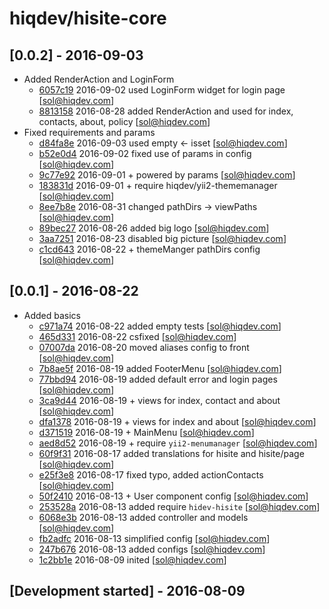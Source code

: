 # hiqdev/hisite-core

## [0.0.2] - 2016-09-03

- Added RenderAction and LoginForm
    - [6057c19] 2016-09-02 used LoginForm widget for login page [sol@hiqdev.com]
    - [8813158] 2016-08-28 added RenderAction and used for index, contacts, about, policy [sol@hiqdev.com]
- Fixed requirements and params
    - [d84fa8e] 2016-09-03 used empty <- isset [sol@hiqdev.com]
    - [b52e0d4] 2016-09-02 fixed use of params in config [sol@hiqdev.com]
    - [9c77e92] 2016-09-01 + powered by params [sol@hiqdev.com]
    - [183831d] 2016-09-01 + require hiqdev/yii2-thememanager [sol@hiqdev.com]
    - [8ee7b8e] 2016-08-31 changed pathDirs -> viewPaths [sol@hiqdev.com]
    - [89bec27] 2016-08-26 added big logo [sol@hiqdev.com]
    - [3aa7251] 2016-08-23 disabled big picture [sol@hiqdev.com]
    - [c1cd643] 2016-08-22 + themeManger pathDirs config [sol@hiqdev.com]

## [0.0.1] - 2016-08-22

- Added basics
    - [c971a74] 2016-08-22 added empty tests [sol@hiqdev.com]
    - [465d331] 2016-08-22 csfixed [sol@hiqdev.com]
    - [07007da] 2016-08-20 moved aliases config to front [sol@hiqdev.com]
    - [7b8ae5f] 2016-08-19 added FooterMenu [sol@hiqdev.com]
    - [77bbd94] 2016-08-19 added default error and login pages [sol@hiqdev.com]
    - [3ca9d44] 2016-08-19 + views for index, contact and about [sol@hiqdev.com]
    - [dfa1378] 2016-08-19 + views for index and about [sol@hiqdev.com]
    - [d371519] 2016-08-19 + MainMenu [sol@hiqdev.com]
    - [aed8d52] 2016-08-19 + require `yii2-menumanager` [sol@hiqdev.com]
    - [60f9f31] 2016-08-17 added translations for hisite and hisite/page [sol@hiqdev.com]
    - [e25f3e8] 2016-08-17 fixed typo, added actionContacts [sol@hiqdev.com]
    - [50f2410] 2016-08-13 + User component config [sol@hiqdev.com]
    - [253528a] 2016-08-13 added require `hidev-hisite` [sol@hiqdev.com]
    - [6068e3b] 2016-08-13 added controller and models [sol@hiqdev.com]
    - [fb2adfc] 2016-08-13 simplified config [sol@hiqdev.com]
    - [247b676] 2016-08-13 added configs [sol@hiqdev.com]
    - [1c2bb1e] 2016-08-09 inited [sol@hiqdev.com]

## [Development started] - 2016-08-09

[c971a74]: https://github.com/hiqdev/hisite-core/commit/c971a74
[465d331]: https://github.com/hiqdev/hisite-core/commit/465d331
[07007da]: https://github.com/hiqdev/hisite-core/commit/07007da
[7b8ae5f]: https://github.com/hiqdev/hisite-core/commit/7b8ae5f
[77bbd94]: https://github.com/hiqdev/hisite-core/commit/77bbd94
[3ca9d44]: https://github.com/hiqdev/hisite-core/commit/3ca9d44
[dfa1378]: https://github.com/hiqdev/hisite-core/commit/dfa1378
[d371519]: https://github.com/hiqdev/hisite-core/commit/d371519
[aed8d52]: https://github.com/hiqdev/hisite-core/commit/aed8d52
[60f9f31]: https://github.com/hiqdev/hisite-core/commit/60f9f31
[e25f3e8]: https://github.com/hiqdev/hisite-core/commit/e25f3e8
[50f2410]: https://github.com/hiqdev/hisite-core/commit/50f2410
[253528a]: https://github.com/hiqdev/hisite-core/commit/253528a
[6068e3b]: https://github.com/hiqdev/hisite-core/commit/6068e3b
[fb2adfc]: https://github.com/hiqdev/hisite-core/commit/fb2adfc
[247b676]: https://github.com/hiqdev/hisite-core/commit/247b676
[1c2bb1e]: https://github.com/hiqdev/hisite-core/commit/1c2bb1e
[6057c19]: https://github.com/hiqdev/hisite-core/commit/6057c19
[b52e0d4]: https://github.com/hiqdev/hisite-core/commit/b52e0d4
[9c77e92]: https://github.com/hiqdev/hisite-core/commit/9c77e92
[183831d]: https://github.com/hiqdev/hisite-core/commit/183831d
[8ee7b8e]: https://github.com/hiqdev/hisite-core/commit/8ee7b8e
[8813158]: https://github.com/hiqdev/hisite-core/commit/8813158
[89bec27]: https://github.com/hiqdev/hisite-core/commit/89bec27
[3aa7251]: https://github.com/hiqdev/hisite-core/commit/3aa7251
[c1cd643]: https://github.com/hiqdev/hisite-core/commit/c1cd643
[d84fa8e]: https://github.com/hiqdev/hisite-core/commit/d84fa8e
